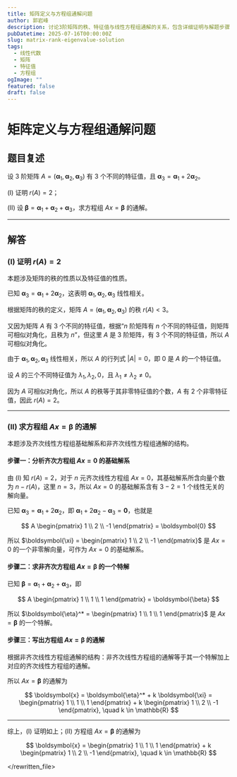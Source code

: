 ```yaml
---
title: 矩阵定义与方程组通解问题
author: 郭岩峰
description: 讨论3阶矩阵的秩、特征值与线性方程组通解的关系，包含详细证明与解题步骤。
pubDatetime: 2025-07-16T00:00:00Z
slug: matrix-rank-eigenvalue-solution
tags:
  - 线性代数
  - 矩阵
  - 特征值
  - 方程组
ogImage: ""
featured: false
draft: false
---
```


# 矩阵定义与方程组通解问题

## 题目复述

设 3 阶矩阵 $A = (\boldsymbol{\alpha}_1, \boldsymbol{\alpha}_2, \boldsymbol{\alpha}_3)$ 有 3 个不同的特征值，且 $\boldsymbol{\alpha}_3 = \boldsymbol{\alpha}_1 + 2\boldsymbol{\alpha}_2$。

(Ⅰ) 证明 $r(A) = 2$；

(Ⅱ) 设 $\boldsymbol{\beta} = \boldsymbol{\alpha}_1 + \boldsymbol{\alpha}_2 + \boldsymbol{\alpha}_3$，求方程组 $Ax = \boldsymbol{\beta}$ 的通解。

---

## 解答

### (Ⅰ) 证明 $r(A) = 2$

本题涉及矩阵的秩的性质以及特征值的性质。

已知 $\boldsymbol{\alpha}_3 = \boldsymbol{\alpha}_1 + 2\boldsymbol{\alpha}_2$，这表明 $\boldsymbol{\alpha}_1, \boldsymbol{\alpha}_2, \boldsymbol{\alpha}_3$ 线性相关。

根据矩阵的秩的定义，矩阵 $A = (\boldsymbol{\alpha}_1, \boldsymbol{\alpha}_2, \boldsymbol{\alpha}_3)$ 的秩 $r(A) < 3$。

又因为矩阵 $A$ 有 3 个不同的特征值，根据“$n$ 阶矩阵有 $n$ 个不同的特征值，则矩阵可相似对角化，且秩为 $n$”，但这里 $A$ 是 3 阶矩阵，有 3 个不同的特征值，所以 $A$ 可相似对角化。

由于 $\boldsymbol{\alpha}_1, \boldsymbol{\alpha}_2, \boldsymbol{\alpha}_3$ 线性相关，所以 $A$ 的行列式 $|A| = 0$，即 $0$ 是 $A$ 的一个特征值。

设 $A$ 的三个不同特征值为 $\lambda_1, \lambda_2, 0$，且 $\lambda_1 \neq \lambda_2 \neq 0$。

因为 $A$ 可相似对角化，所以 $A$ 的秩等于其非零特征值的个数，$A$ 有 2 个非零特征值，因此 $r(A) = 2$。

---

### (Ⅱ) 求方程组 $Ax = \boldsymbol{\beta}$ 的通解

本题涉及齐次线性方程组基础解系和非齐次线性方程组通解的结构。

#### 步骤一：分析齐次方程组 $Ax = 0$ 的基础解系

由 (Ⅰ) 知 $r(A) = 2$，对于 $n$ 元齐次线性方程组 $Ax = 0$，其基础解系所含向量个数为 $n - r(A)$，这里 $n = 3$，所以 $Ax = 0$ 的基础解系含有 $3 - 2 = 1$ 个线性无关的解向量。

已知 $\boldsymbol{\alpha}_3 = \boldsymbol{\alpha}_1 + 2\boldsymbol{\alpha}_2$，即 $\boldsymbol{\alpha}_1 + 2\boldsymbol{\alpha}_2 - \boldsymbol{\alpha}_3 = \boldsymbol{0}$，也就是

$$
A \begin{pmatrix} 1 \\ 2 \\ -1 \end{pmatrix} = \boldsymbol{0}
$$

所以 $\boldsymbol{\xi} = \begin{pmatrix} 1 \\ 2 \\ -1 \end{pmatrix}$ 是 $Ax = 0$ 的一个非零解向量，可作为 $Ax = 0$ 的基础解系。

#### 步骤二：求非齐次方程组 $Ax = \boldsymbol{\beta}$ 的一个特解

已知 $\boldsymbol{\beta} = \boldsymbol{\alpha}_1 + \boldsymbol{\alpha}_2 + \boldsymbol{\alpha}_3$，即

$$
A \begin{pmatrix} 1 \\ 1 \\ 1 \end{pmatrix} = \boldsymbol{\beta}
$$

所以 $\boldsymbol{\eta}^* = \begin{pmatrix} 1 \\ 1 \\ 1 \end{pmatrix}$ 是 $Ax = \boldsymbol{\beta}$ 的一个特解。

#### 步骤三：写出方程组 $Ax = \boldsymbol{\beta}$ 的通解

根据非齐次线性方程组通解的结构：非齐次线性方程组的通解等于其一个特解加上对应的齐次线性方程组的通解。

所以 $Ax = \boldsymbol{\beta}$ 的通解为

$$
\boldsymbol{x} = \boldsymbol{\eta}^* + k \boldsymbol{\xi} = \begin{pmatrix} 1 \\ 1 \\ 1 \end{pmatrix} + k \begin{pmatrix} 1 \\ 2 \\ -1 \end{pmatrix}, \quad k \in \mathbb{R}
$$

---

综上，(Ⅰ) 证明如上；(Ⅱ) 方程组 $Ax = \boldsymbol{\beta}$ 的通解为

$$
\boldsymbol{x} = \begin{pmatrix} 1 \\ 1 \\ 1 \end{pmatrix} + k \begin{pmatrix} 1 \\ 2 \\ -1 \end{pmatrix}, \quad k \in \mathbb{R}
$$

</rewritten_file> 